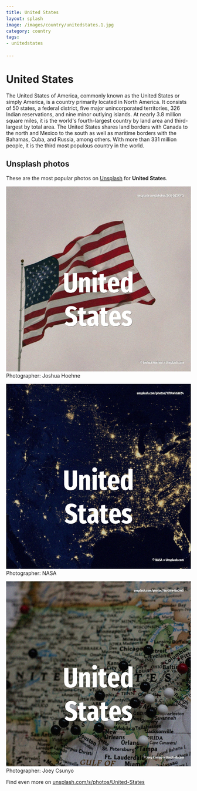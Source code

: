 ```yaml
---
title: United States
layout: splash
image: /images/country/unitedstates.1.jpg
category: country
tags:
- unitedstates

---
```

# United States

The United States of America, commonly known as the United States  or simply America, is a country 
primarily located in North America.
It consists of 50 states, a federal district, five major unincorporated territories, 326 Indian 
reservations, and nine minor outlying islands.
At nearly 3.8 million square miles, it is the world's fourth-largest country by land area and 
third-largest by total area.
The United States shares land borders with Canada to the north and Mexico to the south as well as 
maritime borders with the Bahamas, Cuba, and Russia, among others.
With more than 331 million people, it is the third most populous country in the world.

 
## Unsplash photos
These are the most popular photos on [Unsplash](https://unsplash.com) for **United States**.
 
![United States](/images/country/unitedstates.1.jpg)
Photographer:  Joshua Hoehne
 
![United States](/images/country/unitedstates.2.jpg)
Photographer:  NASA
 
![United States](/images/country/unitedstates.3.jpg)
Photographer:  Joey Csunyo
 
Find even more on [unsplash.com/s/photos/United-States](https://unsplash.com/s/photos/United-States)
 
